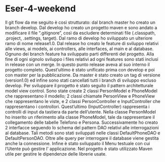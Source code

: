 # Eser-4-weekend

Il git flow da me seguito è così strutturato: dal branch master ho creato un branch develop. Dal develop ho creato un progetto maven e sono andato a modificare il file “.gitignore”, così da escludere determinati file (.classpath, .project, .settings, target). Dal ramo di develop ho sviluppato un ulteriore ramo di nome release1.0. Dal release ho creato le feature di sviluppo relativi alle views, ai models, ai controllers, alle interfaces, al main e al database.
Ognuno dei branch feature ha sviluppato parti differenti del progetto.
Alla fine di ogni signolo sviluppo i files relativi ad ogni features sono stati inclusi in release con un merge. 
In questo punto release aveva al suo interno il progetto completo. Quest’ultimo è stato unificato prima con develop e poi con master per la pubblicazione. Da master è stato creato un tag di versione (version1.0) ed infine sono stati cancellati tutti i branch di sviluppo escluso develop.
Per sviluppare il progetto è stato seguito il pattern architetturale model view control.
Sono state create 2 classi PersonModel e PhoneModel che rappresentano il modello; 2 classi chiamate PersonView e PhoneView che rappresentano le viste, e 2 classi PersonController e InputController che rappresentano i controllori. Quest’ultimo (InputController) rappresenta i controlli di input da tastiera da parte dell’utente.
Nella classe PersonModel ho inserito un riferimento alla classe PhoneModel, tale da rappresentare il collegamento delle  tabelle Telefono e Persona.
Successivamente ho creato 2 interfacce seguendo lo schema del pattern DAO relativi alle interrogazioni al database. Tali metodi sono stati sviluppati nelle classi DefaultPhoneDAO e DefaultPersonDAO. Oltre alle query per interrogare il database viene gestita anche la connessione.
Infine è stato sviluppato il Menu testuale con cui l’Utente può gestire l’ applicazione.
Nel progetto è stato utilizzato Maven utile per gestire le dipendenze delle librerie usate.
